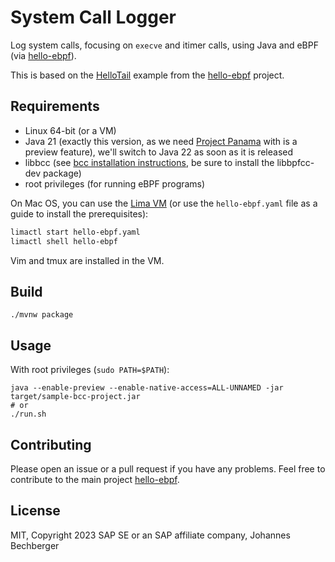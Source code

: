 System Call Logger
==================

Log system calls, focusing on `execve` and itimer calls, using Java and eBPF (via [hello-ebpf](https://github.com/parttimenerd/hello-ebpf/)).

This is based on the [HelloTail](https://github.com/parttimenerd/hello-ebpf/blob/main/bcc/src/main/java/me/bechberger/ebpf/samples/chapter2/HelloTail.java)
example from the [hello-ebpf](https://github.com/parttimenerd/hello-ebpf/) project.

Requirements
------------
- Linux 64-bit (or a VM)
- Java 21 (exactly this version, as we need [Project Panama](https://openjdk.org/projects/panama/) with is a preview
  feature), we'll switch to Java 22 as soon as it is released
- libbcc (see [bcc installation instructions](https://github.com/iovisor/bcc/blob/master/INSTALL.md), be sure to install the libbpfcc-dev package)
- root privileges (for running eBPF programs)

On Mac OS, you can use the [Lima VM](https://lima-vm.io/) (or use the `hello-ebpf.yaml` file as a guide to install the prerequisites):

```sh
limactl start hello-ebpf.yaml
limactl shell hello-ebpf
```

Vim and tmux are installed in the VM.

Build
-----
```shell
./mvnw package
```

Usage
-----
With root privileges (`sudo PATH=$PATH`):
```shell
java --enable-preview --enable-native-access=ALL-UNNAMED -jar target/sample-bcc-project.jar
# or
./run.sh
```

Contributing
------------
Please open an issue or a pull request if you have any problems.
Feel free to contribute to the main project [hello-ebpf](https://github.com/parttimenerd/hello-ebpf).

License
-------
MIT, Copyright 2023 SAP SE or an SAP affiliate company, Johannes Bechberger